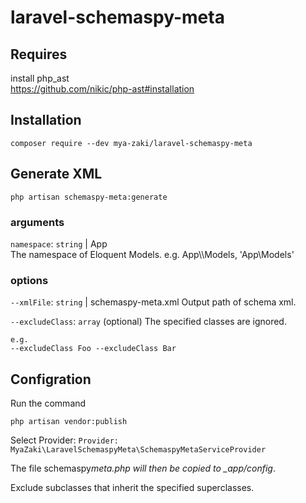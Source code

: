 # laravel-schemaspy-meta

## Requires

install php_ast  
https://github.com/nikic/php-ast#installation

## Installation

```
composer require --dev mya-zaki/laravel-schemaspy-meta
```

## Generate XML

```
php artisan schemaspy-meta:generate
```

### arguments

`namespace`: `string` | App  
The namespace of Eloquent Models. e.g. App\\\\Models, 'App\Models'

### options

`--xmlFile`: `string` | schemaspy-meta.xml
Output path of schema xml.

`--excludeClass`: `array` (optional)
The specified classes are ignored.

```
e.g.
--excludeClass Foo --excludeClass Bar
```

## Configration

Run the command

```
php artisan vendor:publish
```

Select Provider: `Provider: MyaZaki\LaravelSchemaspyMeta\SchemaspyMetaServiceProvider`

The file schemaspy*meta.php will then be copied to \_app/config*.

Exclude subclasses that inherit the specified superclasses.
